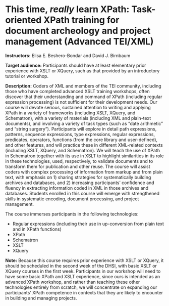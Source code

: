 # This time, *really* learn XPath: Task-oriented XPath training for document archeology and project management (Advanced TEI/XML)   

**Instructors:** Elisa E. Beshero-Bondar and David J. Birnbaum 

**Target audience:** Participants should have at least elementary prior experience with XSLT or XQuery, such as that provided by an introductory tutorial or workshop.

**Description:** Coders of XML and members of the TEI community, including those who have completed advanced XSLT training workshops, often discover that their understanding and command of XPath (including regular expression processing) is not sufficient for their development needs. Our course will devote serious, sustained attention to writing and applying XPath in a variety of frameworks (including XSLT, XQuery, and Schematron), with a variety of materials (including XML and plain-text documents), and involving a variety of task types (such as “date arithmetic” and “string surgery”). Participants will explore in detail path expressions, patterns, sequence expressions, type expressions, regular expressions, predicates, operators, functions (from the core library and user-defined), and other features, and will practice these in different XML-related contexts (including XSLT, XQuery, and Schematron). We will teach the use of XPath in Schematron together with its use in XSLT to highlight similarities in its role in these technologies, used, respectively, to validate documents and to transform them for publication and other reuse. The course will assist coders with complex processing of information from markup and from plain text, with emphasis on 1) sharing strategies for systematically building archives and databases, and 2) increasing participants’ confidence and fluency in extracting information coded in XML in those archives and databases. Students enrolled in this course will emerge with strengthened skills in systematic encoding, document processing, and project management. 

The course immerses participants in the following technologies:

* Regular expressions (including their use in up-conversion from plain text and in XPath functions)
* XPath
* Schematron
* XSLT
* XQuery

**Note:** Because this course requires prior experience with XSLT or XQuery, it should be scheduled in the second week of the DHSI, with basic XSLT or XQuery courses in the first week. Participants in our workshop will need to have some basic XPath and XSLT experience, since ours is intended as an advanced XPath workshop, and rather than teaching these other technologies entirely from scratch, we will concentrate on expanding our participants’ XPath competence in contexts that they are likely to encounter in building and managing projects. 
